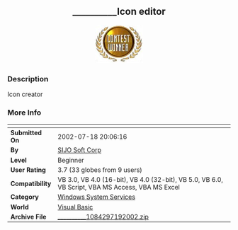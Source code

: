 ﻿<div align="center">

## \_\_\_\_\_\_\_\_\_\_Icon editor

<img src="PIC20028232217392356.jpg">
</div>

### Description

Icon creator
 
### More Info
 


<span>             |<span>
---                |---
**Submitted On**   |2002-07-18 20:06:16
**By**             |[SIJO Soft Corp](https://github.com/Planet-Source-Code/PSCIndex/blob/master/ByAuthor/sijo-soft-corp.md)
**Level**          |Beginner
**User Rating**    |3.7 (33 globes from 9 users)
**Compatibility**  |VB 3\.0, VB 4\.0 \(16\-bit\), VB 4\.0 \(32\-bit\), VB 5\.0, VB 6\.0, VB Script, VBA MS Access, VBA MS Excel
**Category**       |[Windows System Services](https://github.com/Planet-Source-Code/PSCIndex/blob/master/ByCategory/windows-system-services__1-35.md)
**World**          |[Visual Basic](https://github.com/Planet-Source-Code/PSCIndex/blob/master/ByWorld/visual-basic.md)
**Archive File**   |[\_\_\_\_\_\_\_\_\_\_1084297192002\.zip](https://github.com/Planet-Source-Code/sijo-soft-corp-icon-editor__1-37082/archive/master.zip)








